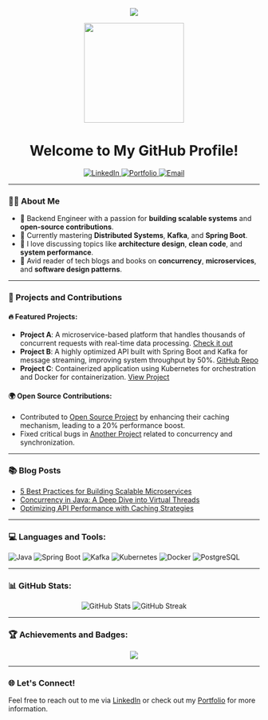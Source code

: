 <!-- Header -->
<p align="center">
  <img src="https://readme-typing-svg.herokuapp.com?size=30&center=true&vCenter=true&width=550&lines=Hello,+I'm+a+Backend+Engineer+%F0%9F%91%8B;Open+Source+Enthusiast+%F0%9F%94%A5;Coding+is+my+superpower+%F0%9F%92%AA;Continuous+Learner+%F0%9F%A7%AA">
</p>

<!-- Profile Picture -->
<p align="center">
  <img src="https://your-profile-picture-url.png" width="200" height="200">
</p>

<h1 align="center">Welcome to My GitHub Profile!</h1>

<!-- Socials -->
<p align="center">
  <a href="https://www.linkedin.com/in/yourprofile" target="_blank">
    <img src="https://img.shields.io/badge/LinkedIn-0077B5?style=for-the-badge&logo=linkedin&logoColor=white" alt="LinkedIn">
  </a>
  <a href="https://yourportfolio.com" target="_blank">
    <img src="https://img.shields.io/badge/Portfolio-000000?style=for-the-badge&logo=google-chrome&logoColor=white" alt="Portfolio">
  </a>
  <a href="mailto:your-email@gmail.com">
    <img src="https://img.shields.io/badge/Email-D14836?style=for-the-badge&logo=gmail&logoColor=white" alt="Email">
  </a>
</p>

---

### 🧑‍💻 About Me
- 💼 Backend Engineer with a passion for **building scalable systems** and **open-source contributions**.
- 🌱 Currently mastering **Distributed Systems**, **Kafka**, and **Spring Boot**.
- 💬 I love discussing topics like **architecture design**, **clean code**, and **system performance**.
- 📖 Avid reader of tech blogs and books on **concurrency**, **microservices**, and **software design patterns**.

---

### 🚀 Projects and Contributions
#### 🔥 Featured Projects:
- **Project A**: A microservice-based platform that handles thousands of concurrent requests with real-time data processing. [Check it out](https://github.com/yourusername/project-a)
- **Project B**: A highly optimized API built with Spring Boot and Kafka for message streaming, improving system throughput by 50%. [GitHub Repo](https://github.com/yourusername/project-b)
- **Project C**: Containerized application using Kubernetes for orchestration and Docker for containerization. [View Project](https://github.com/yourusername/project-c)

#### 🌍 Open Source Contributions:
- Contributed to [Open Source Project](https://github.com/open-source-project) by enhancing their caching mechanism, leading to a 20% performance boost.
- Fixed critical bugs in [Another Project](https://github.com/another-project) related to concurrency and synchronization.

---

### 📚 Blog Posts
- [5 Best Practices for Building Scalable Microservices](https://yourblog.com/microservices-best-practices)
- [Concurrency in Java: A Deep Dive into Virtual Threads](https://yourblog.com/java-concurrency-virtual-threads)
- [Optimizing API Performance with Caching Strategies](https://yourblog.com/api-caching-strategies)

---

### 💻 Languages and Tools:
<p>
  <img src="https://img.shields.io/badge/Java-007396?style=for-the-badge&logo=java&logoColor=white" alt="Java">
  <img src="https://img.shields.io/badge/Spring%20Boot-6DB33F?style=for-the-badge&logo=spring&logoColor=white" alt="Spring Boot">
  <img src="https://img.shields.io/badge/Kafka-231F20?style=for-the-badge&logo=apache-kafka&logoColor=white" alt="Kafka">
  <img src="https://img.shields.io/badge/Kubernetes-326CE5?style=for-the-badge&logo=kubernetes&logoColor=white" alt="Kubernetes">
  <img src="https://img.shields.io/badge/Docker-2496ED?style=for-the-badge&logo=docker&logoColor=white" alt="Docker">
  <img src="https://img.shields.io/badge/PostgreSQL-316192?style=for-the-badge&logo=postgresql&logoColor=white" alt="PostgreSQL">
</p>

---

### 📊 GitHub Stats:
<p align="center">
  <img src="https://github-readme-stats.vercel.app/api?username=yourusername&show_icons=true&theme=tokyonight" alt="GitHub Stats">
  <img src="https://github-readme-streak-stats.herokuapp.com/?user=yourusername&theme=tokyonight" alt="GitHub Streak">
</p>

---

### 🏆 Achievements and Badges:
<p align="center">
  <img src="https://github-profile-trophy.vercel.app/?username=yourusername&theme=onedark">
</p>

---

### 🌐 Let's Connect!
Feel free to reach out to me via [LinkedIn](https://www.linkedin.com/in/yourprofile) or check out my [Portfolio](https://yourportfolio.com) for more information.
